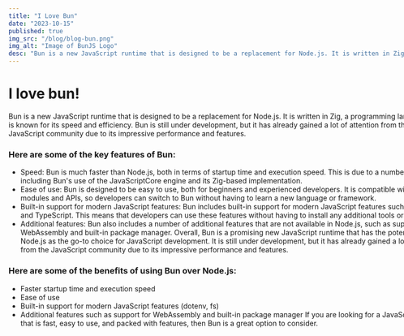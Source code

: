 ```yaml
---
title: "I Love Bun"
date: "2023-10-15"
published: true
img_src: "/blog/blog-bun.png"
img_alt: "Image of BunJS Logo"
desc: "Bun is a new JavaScript runtime that is designed to be a replacement for Node.js. It is written in Zig, a programming language that is known for its speed and efficiency. Bun is still under development..."
---
```


# I love bun!

Bun is a new JavaScript runtime that is designed to be a replacement for Node.js. It is written in Zig, a programming language that is known for its speed and efficiency. Bun is still under development, but it has already gained a lot of attention from the JavaScript community due to its impressive performance and features.

### Here are some of the key features of Bun:

- Speed: Bun is much faster than Node.js, both in terms of startup time and execution speed. This is due to a number of factors, including Bun's use of the JavaScriptCore engine and its Zig-based implementation.
- Ease of use: Bun is designed to be easy to use, both for beginners and experienced developers. It is compatible with Node.js modules and APIs, so developers can switch to Bun without having to learn a new language or framework.
- Built-in support for modern JavaScript features: Bun includes built-in support for modern JavaScript features such as ES modules and TypeScript. This means that developers can use these features without having to install any additional tools or dependencies.
- Additional features: Bun also includes a number of additional features that are not available in Node.js, such as support for WebAssembly and built-in package manager.
Overall, Bun is a promising new JavaScript runtime that has the potential to replace Node.js as the go-to choice for JavaScript development. It is still under development, but it has already gained a lot of attention from the JavaScript community due to its impressive performance and features.

### Here are some of the benefits of using Bun over Node.js:

- Faster startup time and execution speed
- Ease of use
- Built-in support for modern JavaScript features (dotenv, fs)
- Additional features such as support for WebAssembly and built-in package manager
If you are looking for a JavaScript runtime that is fast, easy to use, and packed with features, then Bun is a great option to consider.

<style>
    * {
        width: 90vw;
    }
</style>